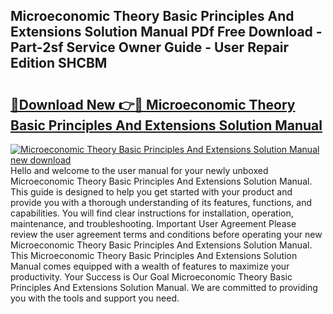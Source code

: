 ## Microeconomic Theory Basic Principles And Extensions Solution Manual PDf Free Download - Part-2sf Service Owner Guide - User Repair Edition SHCBM

# <h2><a href="http://cf2285.oget.top/?id=Microeconomic+Theory+Basic+Principles+And+Extensions+Solution+Manual">🔗Download New 👉🔴 Microeconomic Theory Basic Principles And Extensions Solution Manual</a></h2>

[![Microeconomic Theory Basic Principles And Extensions Solution Manual new download](https://i.imgur.com/5g1atiW.png)](http://cf2285.oget.top/?id=Microeconomic+Theory+Basic+Principles+And+Extensions+Solution+Manual)
Hello and welcome to the user manual for your newly unboxed Microeconomic Theory Basic Principles And Extensions Solution Manual. This guide is designed to help you get started with your product and provide you with a thorough understanding of its features, functions, and capabilities. You will find clear instructions for installation, operation, maintenance, and troubleshooting. Important User Agreement Please review the user agreement terms and conditions before operating your new Microeconomic Theory Basic Principles And Extensions Solution Manual. This Microeconomic Theory Basic Principles And Extensions Solution Manual comes equipped with a wealth of features to maximize your productivity. Your Success is Our Goal Microeconomic Theory Basic Principles And Extensions Solution Manual. We are committed to providing you with the tools and support you need.
